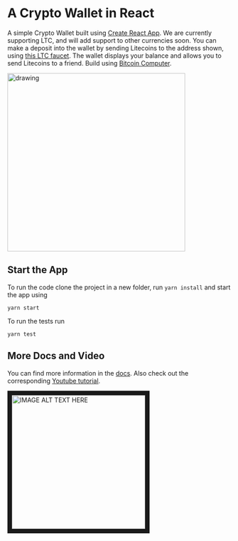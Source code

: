 # A Crypto Wallet in React

A simple Crypto Wallet built using [Create React App](https://create-react-app.dev/). We are currently supporting LTC, and will add support to other currencies soon. You can make a deposit into the wallet by sending Litecoins to the address shown, using [this LTC faucet](https://testnet-faucet.com/ltc-testnet/). The wallet displays your balance and allows you to send Litecoins to a friend. Build using [Bitcoin Computer](https://bitcoin-computer.gitbook.io/docs/).

<img src="https://i.ibb.co/pbMjShG/Screen-Shot-2019-10-17-at-17-01-12.png" alt="drawing" width="400"/>

## Start the App

To run the code clone the project in a new folder, run ``yarn install`` and start the app using

````
yarn start
````

To run the tests run

````
yarn test
````

## More Docs and Video


You can find more information in the [docs](https://bitcoin-computer.gitbook.io/docs/). Also check out the corresponding [Youtube tutorial](https://www.youtube.com/watch?v=vcjzIFjt3VY).

<a href="http://www.youtube.com/watch?feature=player_embedded&v=vcjzIFjt3VY
" target="_blank"><img src="http://img.youtube.com/vi/vcjzIFjt3VY/0.jpg"
alt="IMAGE ALT TEXT HERE" width="300" border="10" /></a>
